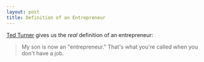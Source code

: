 ```yaml
---
layout: post
title: Definition of an Entrepreneur
---
```

[Ted Turner](http://en.wikipedia.org/wiki/Ted_Turner) gives us the _real_ definition of an entrepreneur:

> My son is now an "entrepreneur." That's what you're called when you don't have a job.
